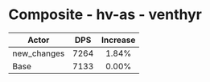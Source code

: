 # Composite - hv-as - venthyr
| Actor | DPS | Increase |
|---|:---:|:---:|
|new_changes|7264|1.84%|
|Base|7133|0.00%|
